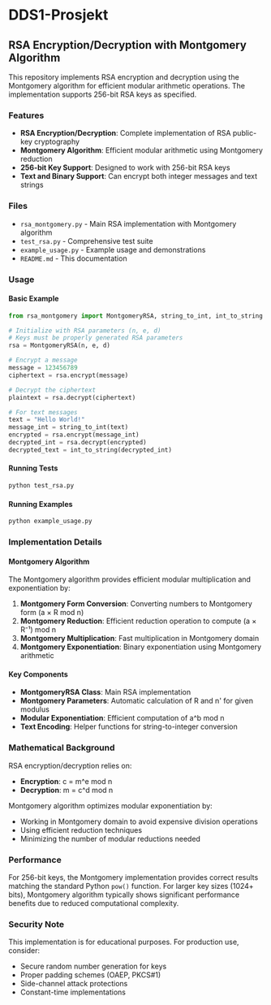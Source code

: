 # DDS1-Prosjekt

## RSA Encryption/Decryption with Montgomery Algorithm

This repository implements RSA encryption and decryption using the Montgomery algorithm for efficient modular arithmetic operations. The implementation supports 256-bit RSA keys as specified.

### Features

- **RSA Encryption/Decryption**: Complete implementation of RSA public-key cryptography
- **Montgomery Algorithm**: Efficient modular arithmetic using Montgomery reduction
- **256-bit Key Support**: Designed to work with 256-bit RSA keys
- **Text and Binary Support**: Can encrypt both integer messages and text strings

### Files

- `rsa_montgomery.py` - Main RSA implementation with Montgomery algorithm
- `test_rsa.py` - Comprehensive test suite
- `example_usage.py` - Example usage and demonstrations
- `README.md` - This documentation

### Usage

#### Basic Example

```python
from rsa_montgomery import MontgomeryRSA, string_to_int, int_to_string

# Initialize with RSA parameters (n, e, d)
# Keys must be properly generated RSA parameters
rsa = MontgomeryRSA(n, e, d)

# Encrypt a message
message = 123456789
ciphertext = rsa.encrypt(message)

# Decrypt the ciphertext
plaintext = rsa.decrypt(ciphertext)

# For text messages
text = "Hello World!"
message_int = string_to_int(text)
encrypted = rsa.encrypt(message_int)
decrypted_int = rsa.decrypt(encrypted)
decrypted_text = int_to_string(decrypted_int)
```

#### Running Tests

```bash
python test_rsa.py
```

#### Running Examples

```bash
python example_usage.py
```

### Implementation Details

#### Montgomery Algorithm

The Montgomery algorithm provides efficient modular multiplication and exponentiation by:

1. **Montgomery Form Conversion**: Converting numbers to Montgomery form (a × R mod n)
2. **Montgomery Reduction**: Efficient reduction operation to compute (a × R⁻¹) mod n
3. **Montgomery Multiplication**: Fast multiplication in Montgomery domain
4. **Montgomery Exponentiation**: Binary exponentiation using Montgomery arithmetic

#### Key Components

- **MontgomeryRSA Class**: Main RSA implementation
- **Montgomery Parameters**: Automatic calculation of R and n' for given modulus
- **Modular Exponentiation**: Efficient computation of a^b mod n
- **Text Encoding**: Helper functions for string-to-integer conversion

### Mathematical Background

RSA encryption/decryption relies on:
- **Encryption**: c = m^e mod n
- **Decryption**: m = c^d mod n

Montgomery algorithm optimizes modular exponentiation by:
- Working in Montgomery domain to avoid expensive division operations
- Using efficient reduction techniques
- Minimizing the number of modular reductions needed

### Performance

For 256-bit keys, the Montgomery implementation provides correct results matching the standard Python `pow()` function. For larger key sizes (1024+ bits), Montgomery algorithm typically shows significant performance benefits due to reduced computational complexity.

### Security Note

This implementation is for educational purposes. For production use, consider:
- Secure random number generation for keys
- Proper padding schemes (OAEP, PKCS#1)
- Side-channel attack protections
- Constant-time implementations